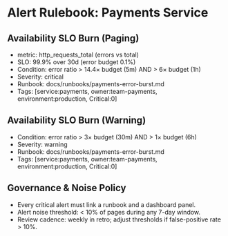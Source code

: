 # Alert Rulebook: Payments Service

## Availability SLO Burn (Paging)
- metric: http_requests_total (errors vs total)
- SLO: 99.9% over 30d (error budget 0.1%)
- Condition: error ratio > 14.4× budget (5m) AND > 6× budget (1h)
- Severity: critical
- Runbook: docs/runbooks/payments-error-burst.md
- Tags: [service:payments, owner:team-payments, environment:production, Critical:0]

## Availability SLO Burn (Warning)
- Condition: error ratio > 3× budget (30m) AND > 1× budget (6h)
- Severity: warning
- Runbook: docs/runbooks/payments-error-burst.md
- Tags: [service:payments, owner:team-payments, environment:production, Critical:0]

## Governance & Noise Policy
- Every critical alert must link a runbook and a dashboard panel.
- Alert noise threshold: < 10% of pages during any 7-day window.
- Review cadence: weekly in retro; adjust thresholds if false-positive rate > 10%.

